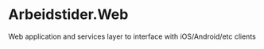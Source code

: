 Arbeidstider.Web
================

Web application and services layer to interface with iOS/Android/etc clients

